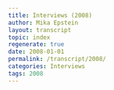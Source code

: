 ```yaml
---
title: Interviews (2008)
author: Mika Epstein
layout: transcript
topic: index
regenerate: true
date: 2008-01-01
permalink: /transcript/2008/
categories: Interviews
tags: 2008
---
```


